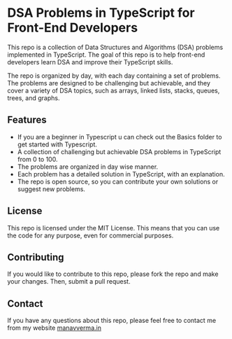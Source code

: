 # DSA Problems in TypeScript for Front-End Developers

This repo is a collection of Data Structures and Algorithms (DSA) problems implemented in TypeScript. The goal of this repo is to help front-end developers learn DSA and improve their TypeScript skills.

The repo is organized by day, with each day containing a set of problems. The problems are designed to be challenging but achievable, and they cover a variety of DSA topics, such as arrays, linked lists, stacks, queues, trees, and graphs.

## Features

- If you are a beginner in Typescript u can check out the Basics folder to get started with Typescript.
- A collection of challenging but achievable DSA problems in TypeScript from 0 to 100.
- The problems are organized in day wise manner.
- Each problem has a detailed solution in TypeScript, with an explanation.
- The repo is open source, so you can contribute your own solutions or suggest new problems.

## License

This repo is licensed under the MIT License. This means that you can use the code for any purpose, even for commercial purposes.

## Contributing

If you would like to contribute to this repo, please fork the repo and make your changes. Then, submit a pull request.

## Contact

If you have any questions about this repo, please feel free to contact me from my website [manavverma.in](manavverma.in)
